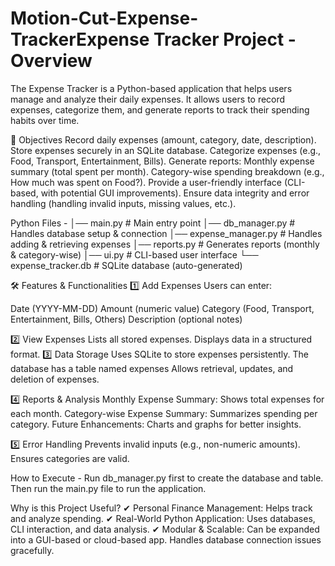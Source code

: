 # Motion-Cut-Expense-TrackerExpense Tracker Project - Overview
The Expense Tracker is a Python-based application that helps users manage and analyze their daily expenses. It allows users to record expenses, categorize them, and generate reports to track their spending habits over time.

🎯 Objectives
Record daily expenses (amount, category, date, description).
Store expenses securely in an SQLite database.
Categorize expenses (e.g., Food, Transport, Entertainment, Bills).
Generate reports:
Monthly expense summary (total spent per month).
Category-wise spending breakdown (e.g., How much was spent on Food?).
Provide a user-friendly interface (CLI-based, with potential GUI improvements).
Ensure data integrity and error handling (handling invalid inputs, missing values, etc.).

Python Files - 
│── main.py                # Main entry point
│── db_manager.py          # Handles database setup & connection
│── expense_manager.py     # Handles adding & retrieving expenses
│── reports.py             # Generates reports (monthly & category-wise)
│── ui.py                  # CLI-based user interface
└── expense_tracker.db     # SQLite database (auto-generated)

🛠️ Features & Functionalities
1️⃣ Add Expenses
Users can enter:

Date (YYYY-MM-DD)
Amount (numeric value)
Category (Food, Transport, Entertainment, Bills, Others)
Description (optional notes)

2️⃣ View Expenses
Lists all stored expenses.
Displays data in a structured format.
3️⃣ Data Storage
Uses SQLite to store expenses persistently.
The database has a table named expenses
Allows retrieval, updates, and deletion of expenses.

4️⃣ Reports & Analysis
Monthly Expense Summary: Shows total expenses for each month.
Category-wise Expense Summary: Summarizes spending per category.
Future Enhancements: Charts and graphs for better insights.

5️⃣ Error Handling
Prevents invalid inputs (e.g., non-numeric amounts).
Ensures categories are valid.

How to Execute -
Run db_manager.py first to create the database and table.
Then run the main.py file to run the application.

Why is this Project Useful?
✔ Personal Finance Management: Helps track and analyze spending.
✔ Real-World Python Application: Uses databases, CLI interaction, and data analysis.
✔ Modular & Scalable: Can be expanded into a GUI-based or cloud-based app.
Handles database connection issues gracefully.
